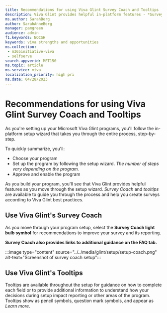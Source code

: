 ```yaml
---
title: Recommendations for using Viva Glint Survey Coach and Tooltips
description: Viva Glint provides helpful in-platform features - *Survey Coach* and *Tooltips* to guide you through the program setup.
ms.author: SarahBerg
author: SarahAnneBerg
manager: pamgreen
audience: admin
f1.keywords: NOCSH
keywords: viva strengths and opportunities
ms.collection: 
 - m365initiative-viva
 - selfserve
search-appverid: MET150
ms.topic: article
ms.service: viva
localization_priority: high pri
ms.date: 04/28/2023
---
```


# Recommendations for using Viva Glint Survey Coach and Tooltips

As you're setting up your Microsoft Viva Glint programs, you'll follow the in-platform setup wizard that takes you through the entire process, step-by-step.

To quickly summarize, you'll:

- Choose your program
- Set up the program by following the setup wizard. *The number of steps vary depending on the program.*
- Approve and enable the program

As you build your program, you'll see that Viva Glint provides helpful features as you move through the setup wizard. *Survey Coach* and *tooltips* are available to guide you through the process and help you create surveys according to Viva Glint best practices.

## Use Viva Glint's Survey Coach

As you move through your program setup, select the **Survey Coach light bulb symbol** for recommendations to improve your survey and its reporting.

**Survey Coach also provides links to additional guidance on the FAQ tab.**

:::image type="content" source="../../media/glint/setup/setup-coach.png" alt-text="Screenshot of survey coach setup":::

## Use Viva Glint's Tooltips

Tooltips are available throughout the setup for guidance on how to complete each field or to provide additional information to understand how your decisions during setup impact reporting or other areas of the program. Tooltips show as pencil symbols, question mark symbols, and appear as *Learn more*.